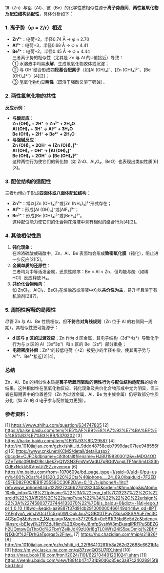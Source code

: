 锌（Zn）与铝（Al）、铍（Be）的化学性质相似性源于**离子势趋同**、**两性氢氧化物**及**配位结构适配性**，具体分析如下：
### **1. 离子势（φ = Z/r）相近**
- **Zn²⁺**：电荷+2，半径0.74 Å → φ ≈ 2.70  
- **Al³⁺**：电荷+3，半径0.68 Å → φ ≈ 4.41  
- **Be²⁺**：电荷+2，半径0.45 Å → φ ≈ 4.44  
三者离子势的相似性（尤其是 Zn 与 Al 的φ值接近）导致：  
  ① 水溶液中均易**水解**，生成氢氧化物胶体或沉淀；  
  ② 与 OH⁻结合形成**四羟基合配离子**（如[Al (OH)₄]⁻、[Zn (OH)₄]²⁻、[Be (OH)₄]²⁻）[4][2]；  
  ③ 氢氧化物均显**两性**（既溶于强酸又溶于强碱）。
### **2. 两性氢氧化物的共性**
**反应示例**：  
- **与酸反应**：  
  **Zn (OH)₂ + 2H⁺ → Zn²⁺ + 2H₂O**  
  **Al (OH)₃ + 3H⁺ → Al³⁺ + 3H₂O**  
  **Be (OH)₂ + 2H⁺ → Be²⁺ + 2H₂O**  
- **与强碱反应**：  
  **Zn (OH)₂ + 2OH⁻ → [Zn (OH)₄]²⁻**  
  **Al (OH)₃ + OH⁻ → [Al (OH)₄]⁻**  
  **Be (OH)₂ + 2OH⁻ → [Be (OH)₄]²⁻**  
这种两性行为使它们的氧化物（如 ZnO、Al₂O₃、BeO）也表现出类似性质[6][3]。
### **3. 配位结构的适配性**
三者均倾向于形成**四面体或八面体配位结构**：  
- **Zn²⁺**：常以[Zn (OH)₄]²⁻或[Zn (NH₃)₄]²⁺形式存在；  
- **Al³⁺**：形成[Al (OH)₄]⁻或[AlF₆]³⁻；  
- **Be²⁺**：形成[Be (OH)₄]²⁻或[BeF₄]²⁻。  
这种配位能力使它们的化合物在溶液中具有相似的络合行为[4][2]。
### **4. 其他相似性质**
1. **钝化现象**：  
   在冷浓硫酸或硝酸中，Zn、Al、Be 表面均会形成**致密氧化膜**（钝化），阻止进一步反应[2][5]。  
2. **金属单质的还原性**：  
   三者均为中等活泼金属，还原性顺序：Be < Al < Zn，但均能与酸（如稀 HCl）反应释放 H₂。  
3. **共价化合物倾向**：  
   如 ZnCl₂、AlCl₃、BeCl₂在熔融态或溶液中均以**共价性为主**，易升华且溶于有机溶剂[2][7]。

### **5. 周期性解释的局限性**
尽管 Zn 与 Al、Be 性质相似，但**不符合对角线规则**（Zn 位于 Al 的右侧同一周期）。其相似性更可能源于：  
- **d 区与 p 区的过渡效应**：Zn 作为 d 区金属，其电子结构（3d¹⁰4s²）导致化学行为与 p 区的 Al（3s²3p¹）和 s 区的 Be（2s²）部分重叠；  
- **电荷密度补偿**：Zn²⁺的较低电荷（+2）被更小的半径补偿，使其离子势与 Al³⁺、Be²⁺接近[2][4]。

### **总结**
Zn、Al、Be 的相似性本质是**离子势趋同驱动的两性行为与配位结构适配性**的综合结果。这种相似性在氢氧化物反应、钝化现象及共价化合物形成中尤为明显，但三者在周期表中的位置差异（Zn 为过渡金属，Al、Be 为主族金属）仍导致部分性质分化（如 Zn 的 d 电子参与配位能力更强）。
### 参考资料：
[1] https://www.zhihu.com/question/634747805
[2] https://baike.baidu.com/item/%E5%AF%B9%E8%A7%92%E7%BA%BF%E5%85%B3%E7%B3%BB/5370202
[3] https://baike.baidu.com/item/%E9%93%8D/29587
[4] http://m.1010jiajiao.com/gzhx/shiti_id_9ddd48758ceb7999dae07fee948556fd
[5] https://www.cnki.net/KCMS/detail/detail.aspx?dbcode=CJFD&dbname=cjfdtotal&filename=HJBU198303012&v=MDQ4ODZZVTd6c09UM2lRclJjekZyQ1VSN3FmWmVadUZpRGdVcnpLTFNmSmU3S3hGdExNckk5RVpvUjZEZzgvemg=
[6] https://m.baidu.com/from=1070609e/bd_page_type=1/ssid=0/uid=0/pu=usm%400%2Csz%401320_220%2Cta%40iphone___24_69.0/baiduid=7F2ED45FED82F0C1EB1F25559CC30F2D/w=0_10_/t=iphone/l=1/tc?ref=www_iphone&lid=12292724662761282345&order=1&fm=alop&isAtom=1&clk_info=%7B%22tplname%22%3A%22lego_tpl%7C13237%22%2C%22srcid%22%3A1529%2C%22jumpType%22%3A%22%22%2C%22urlsign%22%3A%227458037737444133370%22%7D&is_baidu=0&dict=-1&tj=lego_tpl_1_0_10_l1&wd=&eqid=aa9887f37d91db291000000466149d44&w_qd=IlPT2AEptyoA_yimJVOcUTc5xg0WLOukJxuZQGBX0TPuyZ8psqS8SAAuF7ec3C4CSpOg&bdver=2_1&tcplug=1&sec=37729&di=0c561f35bd6e5d2e&bdenc=1&nsrc=bE1eyj%2FPZdJHimi%2BXbg4vJ8mfpSyshW3mEkarqlPRFPuSBEZGh2UQmpwEsThpOd%2FbnYZelkJdK9zU0rl8gTL0lWfs24iS5puOmloj%2BfIYN1Xk0f%2FDrhGaTsgrqs%2FlayL
[7] https://hx.chazidian.com/mip/s21826/
[8] http://m.1010jiajiao.com/czhx/shiti_id_22f86410281fb8a262d22688c6621b1a
[9] https://m.yyk.iask.sina.com.cn/q/87zygQO5U7RX.html
[10] https://max.book118.com/html/2024/1101/6221044012010241.shtm
[11] https://wenku.baidu.com/view/f88f4b474731b90d6c85ec3a87c24028915f85bd.html